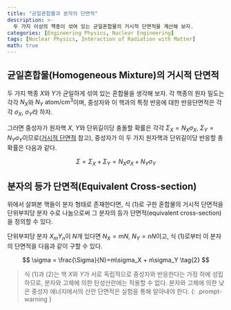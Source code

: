 ```yaml
---
title: "균일혼합물과 분자의 단면적"
description: >-
  두 가지 이상의 핵종이 섞여 있는 균일혼합물의 거시적 단면적을 계산해 보자.
categories: [Engineering Physics, Nuclear Engineering]
tags: [Nuclear Physics, Interaction of Radiation with Matter]
math: true
---
```

## 균일혼합물(Homogeneous Mixture)의 거시적 단면적
두 가지 핵종 $X$와 $Y$가 균일하게 섞여 있는 혼합물을 생각해 보자. 각 핵종의 원자 밀도는 각각 $N_X$와 $N_Y$ $\text{atom/cm}^3$이며, 중성자와 이 핵과의 특정 반응에 대한 반응단면적은 각각 $\sigma_X$, $\sigma_Y$라 하자. 

그러면 중성자가 원자핵 $X$, $Y$와 단위길이당 충돌할 확률은 각각 $\Sigma_X=N_X\sigma_X$, $\Sigma_Y=N_Y\sigma_Y$이므로([거시적 단면적](/posts/neutron-interactions-and-cross-sections/#거시적-단면적macroscopic-cross-section) 참고), 중성자가 이 두 가지 원자핵과 단위길이당 반응할 총 확률은 다음과 같다.

$$ \Sigma = \Sigma_X + \Sigma_Y = N_X\sigma_X + N_Y\sigma_Y \tag{1}$$

## 분자의 등가 단면적(Equivalent Cross-section)
위에서 살펴본 핵들이 분자 형태로 존재한다면, 식 (1)로 구한 혼합물의 거시적 단면적을 단위부피당 분자 수로 나눔으로써 그 분자의 등가 단면적(equivalent cross-section)을 정의할 수 있다.

단위부피당 분자 $X_mY_n$이 $N$개 있다면 $N_X=mN$, $N_Y=nN$이고, 식 (1)로부터 이 분자의 단면적을 다음과 같이 구할 수 있다.

$$ \sigma = \frac{\Sigma}{N}=m\sigma_X + n\sigma_Y \tag{2} $$

> 식 (1)과 (2)는 핵 $X$와 $Y$가 서로 독립적으로 중성자와 반응한다는 가정 하에 성립하므로, 분자와 고체에 의한 탄성산란에는 적용할 수 없다.
> 분자와 고체에 의한 낮은 중성자 에너지에서의 산란 단면적은 실험을 통해 알아내야 한다.
{: .prompt-warning }